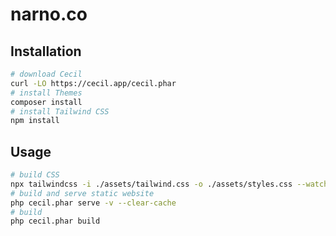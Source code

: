# narno.co

## Installation

```bash
# download Cecil
curl -LO https://cecil.app/cecil.phar
# install Themes
composer install
# install Tailwind CSS
npm install
```

## Usage

```bash
# build CSS
npx tailwindcss -i ./assets/tailwind.css -o ./assets/styles.css --watch
# build and serve static website
php cecil.phar serve -v --clear-cache
# build
php cecil.phar build
```
